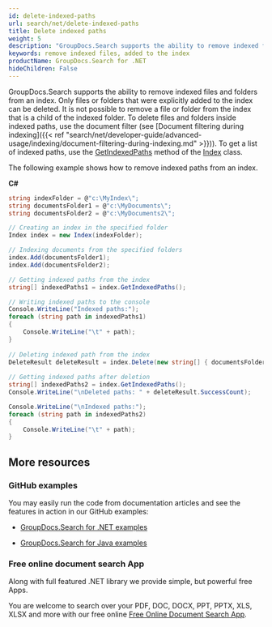```yaml
---
id: delete-indexed-paths
url: search/net/delete-indexed-paths
title: Delete indexed paths
weight: 5
description: "GroupDocs.Search supports the ability to remove indexed files and folders from an index. Only files or folders that were explicitly added to the index can be deleted."
keywords: remove indexed files, added to the index
productName: GroupDocs.Search for .NET
hideChildren: False
---
```

GroupDocs.Search supports the ability to remove indexed files and folders from an index. Only files or folders that were explicitly added to the index can be deleted. It is not possible to remove a file or folder from the index that is a child of the indexed folder. To delete files and folders inside indexed paths, use the document filter (see [Document filtering during indexing]({{< ref "search/net/developer-guide/advanced-usage/indexing/document-filtering-during-indexing.md" >}})). To get a list of indexed paths, use the [GetIndexedPaths](https://reference.groupdocs.com/net/search/groupdocs.search/index/methods/getindexedpaths) method of the [Index](https://reference.groupdocs.com/net/search/groupdocs.search/index) class.

The following example shows how to remove indexed paths from an index.

**C#**

```csharp
string indexFolder = @"c:\MyIndex\";
string documentsFolder1 = @"c:\MyDocuments\";
string documentsFolder2 = @"c:\MyDocuments2\";

// Creating an index in the specified folder
Index index = new Index(indexFolder);

// Indexing documents from the specified folders
index.Add(documentsFolder1);
index.Add(documentsFolder2);

// Getting indexed paths from the index
string[] indexedPaths1 = index.GetIndexedPaths();

// Writing indexed paths to the console
Console.WriteLine("Indexed paths:");
foreach (string path in indexedPaths1)
{
    Console.WriteLine("\t" + path);
}
 
// Deleting indexed path from the index
DeleteResult deleteResult = index.Delete(new string[] { documentsFolder1 }, new UpdateOptions());
 
// Getting indexed paths after deletion
string[] indexedPaths2 = index.GetIndexedPaths();
Console.WriteLine("\nDeleted paths: " + deleteResult.SuccessCount);

Console.WriteLine("\nIndexed paths:");
foreach (string path in indexedPaths2)
{
    Console.WriteLine("\t" + path);
}
```

## More resources

### GitHub examples

You may easily run the code from documentation articles and see the features in action in our GitHub examples:

*   [GroupDocs.Search for .NET examples](https://github.com/groupdocs-search/GroupDocs.Search-for-.NET)
    
*   [GroupDocs.Search for Java examples](https://github.com/groupdocs-search/GroupDocs.Search-for-Java)
    

### Free online document search App

Along with full featured .NET library we provide simple, but powerful free Apps.

You are welcome to search over your PDF, DOC, DOCX, PPT, PPTX, XLS, XLSX and more with our free online [Free Online Document Search App](https://products.groupdocs.app/search).
